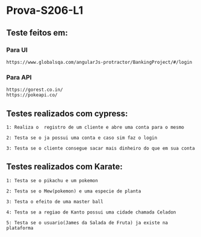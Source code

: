 # Prova-S206-L1

## Teste feitos em:
### Para UI
    https://www.globalsqa.com/angularJs-protractor/BankingProject/#/login
### Para API
    https://gorest.co.in/
    https://pokeapi.co/

## Testes realizados com cypress:
    1: Realiza o  registro de um cliente e abre uma conta para o mesmo

    2: Testa se o ja possui uma conta e caso sim faz o login

    3: Testa se o cliente consegue sacar mais dinheiro do que em sua conta

## Testes realizados com Karate:
    1: Testa se o pikachu e um pokemon

    2: Testa se o Mew(pokemon) e uma especie de planta

    3: Testa o efeito de uma master ball

    4: Testa se a regiao de Kanto possui uma cidade chamada Celadon

    5: Testa se o usuario(James da Salada de Fruta) ja existe na plataforma
